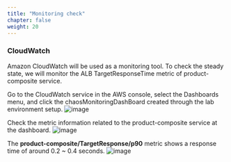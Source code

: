 ```yaml
---
title: "Monitoring check"
chapter: false
weight: 20
---
```


### CloudWatch
Amazon CloudWatch will be used as a monitoring tool. To check the steady state, we will monitor the ALB TargetResponseTime metric of product-composite service.

Go to the CloudWatch service in the AWS console, select the Dashboards menu, and click the chaosMonitoringDashBoard created through the lab environment setup.
![image](/images/20_ec2/monitoring_01.png)

Check the metric information related to the product-composite service at the dashboard.
![image](/images/20_ec2/monitoring_02.png)

The **product-composite/TargetResponse/p90** metric shows a response time of around 0.2 ~ 0.4 seconds. 
![image](/images/20_ec2/monitoring_03.png)
